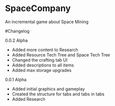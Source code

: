 # SpaceCompany
An incremental game about Space Mining

#Changelog

0.0.2 Alpha
- Added more content to Research
- Added Resource Tech Tree and Space Tech Tree
- Changed the crafting tab UI
- Added descriptions to all items
- Added max storage upgrades

0.0.1 Alpha
- Added initial graphics and gameplay
- Created the structure for tabs and tabs in tabs
- Added Research

